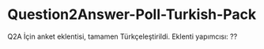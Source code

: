# Question2Answer-Poll-Turkish-Pack
Q2A İçin anket eklentisi, tamamen Türkçeleştirildi. Eklenti yapımcısı: ??
